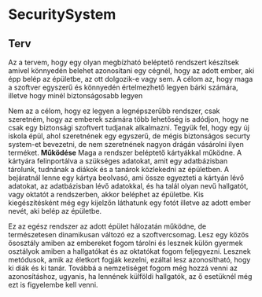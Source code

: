# SecuritySystem 

## **Terv**

Az a tervem, hogy egy olyan megbízható beléptető rendszert készítsek amivel könnyedén belehet azonosítani egy cégnél, hogy az adott ember, aki épp belép az épületbe, az ott dolgozik-e vagy sem. A célom az, hogy maga a szoftver egyszerű és könnyedén értelmezhető legyen bárki számára, illetve hogy minél biztonságosabb legyen

Nem az a célom, hogy ez legyen a legnépszerűbb rendszer, csak szeretném, hogy az emberek számára több lehetőség is adódjon, hogy ne csak egy biztonsági szoftvert tudjanak alkalmazni. Tegyük fel, hogy egy új iskola épül, ahol szeretnének egy egyszerű, de mégis biztonságos securty system-et bevezetni, de nem szeretnének nagyon drágán vásárolni ilyen terméket.
**Működése**
Maga a rendszer beléptető kártyákkal működne. A kártyára felinportálva a szükséges adatokat, amit egy adatbázisban tárolunk, tudnának a diákok és a tanárok közlekedni az épületben. A bejáratnál lenne egy kártya beolvasó, ami össze egyezteti a kártyán lévő adatokat, az adatbázisban lévő adatokkal, és ha talál olyan nevű hallgatót, vagy oktatót a rendszerben, akkor beléphet az épületbe. Kis kiegészítésként még egy kijelzőn láthatunk egy fotót illetve az adott ember nevét, aki belép az épületbe.

Ez az egész rendszer az adott épület hálozatán működne, de természetesen dinamikusan változó ez a szoftvercsomag. Lesz egy közös ősosztály amiben az embereket fogom tárolni és lesznek külön gyermek osztályok amiben a hallgatókat és az oktatókat fogom feljegyezni.
Lesznek metódusok, amik az életkort fogják kezelni, ezáltal lesz azonosítható, hogy ki diák és ki tanár. Továbbá a nemzetiséget fogom még hozzá venni az azonosításhoz, ugyanis, ha lennének külföldi hallgatók, az ő esetüknél még ezt is figyelembe kell venni.


